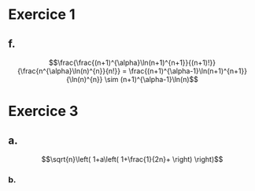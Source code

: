 # Exercice 1
## f.
$$\frac{\frac{(n+1)^{\alpha}\ln(n+1)^{n+1}}{(n+1)!}}{\frac{n^{\alpha}\ln(n)^{n}}{n!}} = \frac{(n+1)^{\alpha-1}\ln(n+1)^{n+1}}{\ln(n)^{n}} \sim (n+1)^{\alpha-1}\ln(n)$$




# Exercice 3
## a.
$$\sqrt{n}\left( 1+a\left( 1+\frac{1}{2n}+  \right) \right)$$

### b.

